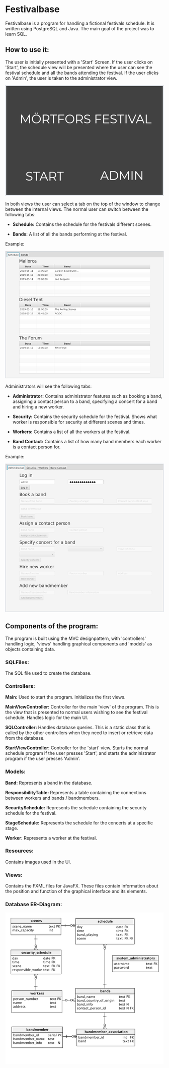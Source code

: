 # Festivalbase
Festivalbase is a program for handling a fictional festivals schedule. It is written using PostgreSQL and Java. 
The main goal of the project was to learn SQL. 

## How to use it:
   The user is initially presented with a 'Start' Screen.
    If the user clicks on 'Start', the schedule view will be presented where
    the user can see the festival schedule and all the bands attending the festival.
    If the user clicks on 'Admin', the user is taken to the administrator view.
    
   ![Start view](./screenshots/festivalbasestart.png)


   In both views the user can select a tab on the top of the window to change between the internal views.
   The normal user can switch between the following tabs:
   * **Schedule:**
        Contains the schedule for the festivals different scenes.
        
   * **Bands:**
        A list of all the bands performing at the festival.
        
   Example:
   
   ![Normal user view](./screenshots/festivalbaseclient.png)

   Administrators will see the following tabs:
   * **Administrator:**
        Contains administrator features such as booking a band,
        assigning a contact person to a band,
        specifying a concert for a band
        and hiring a new worker.

   * **Security:**
        Contains the security schedule for the festival.
        Shows what worker is responsible for security at 
        different scenes and times.

   * **Workers:**
        Contains a list of all the workers at the festival.

   * **Band Contact:**
        Contains a list of how many band members each worker is
        a contact person for.
        
   Example:
   
   ![Admin view](./screenshots/festivalbaseadmin.png)

## Components of the program:
   The program is built using the MVC designpattern, with 'controllers'
   handling logic, 'views' handling graphical components and 'models' 
   as objects containing data.
  
  ### SQLFiles:
   The SQL file used to create the database.

 ### Controllers:
   
**Main:**
            Used to start the program. Initializes the first views.
        
**MainViewController:**
            Controller for the main 'view' of the program.
            This is the view that is presented to normal users
            wishing to see the festival schedule.
            Handles logic for the main UI.

**SQLController:**
            Handles database queries.
            This is a static class that is called by the other controllers
            when they need to insert or retrieve data from the database.

**StartViewController:**
            Controller for the 'start' view. Starts the normal schedule program if
            the user presses 'Start', and starts the administrator program if
            the user presses 'Admin'.

### Models:
   
**Band:**
            Represents a band in the database.

**ResponsibilityTable:**
            Represents a table containing the connections between workers
            and bands / bandmembers.

**SecuritySchedule:**
            Represents the schedule containing the security schedule
            for the festival.

**StageSchedule:**
            Represents the schedule for the concerts at a specific stage.

**Worker:**
            Represents a worker at the festival.


### Resources:
   Contains images used in the UI.

### Views:
   Contains the FXML files for JavaFX.
        These files contain information about the position and function
        of the graphical interface and its elements.

### Database ER-Diagram:
  
![Admin view](./screenshots/ER-diagram.png)

